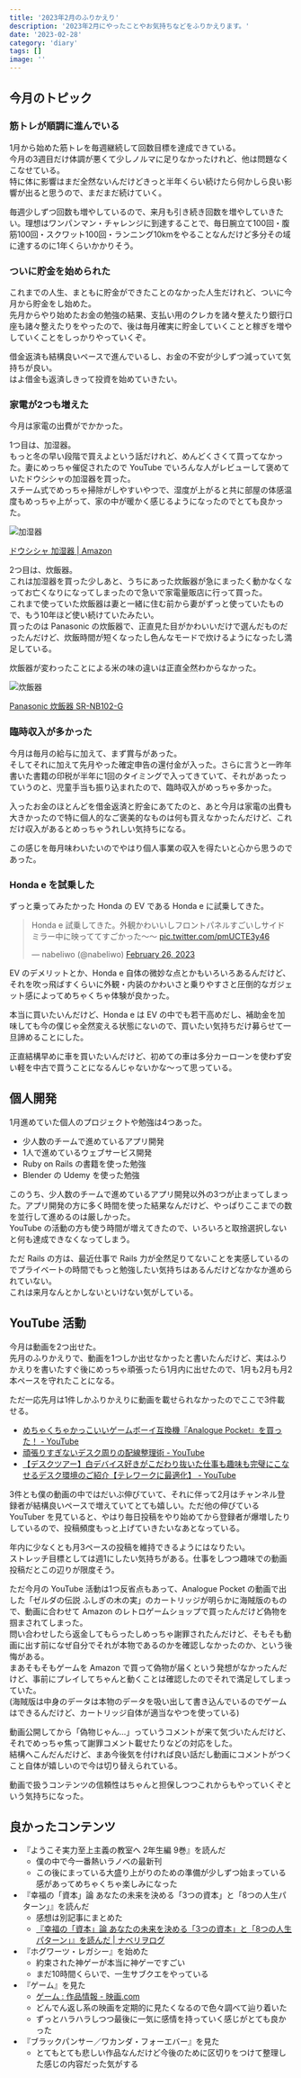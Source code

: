 ```yaml
---
title: '2023年2月のふりかえり'
description: '2023年2月にやったことやお気持ちなどをふりかえります。'
date: '2023-02-28'
category: 'diary'
tags: []
image: ''
---
```


## 今月のトピック

### 筋トレが順調に進んでいる

1月から始めた筋トレを毎週継続して回数目標を達成できている。  
今月の3週目だけ体調が悪くて少しノルマに足りなかったけれど、他は問題なくこなせている。  
特に体に影響はまだ全然ないんだけどきっと半年くらい続けたら何かしら良い影響が出ると思うので、まだまだ続けていく。

毎週少しずつ回数も増やしているので、来月も引き続き回数を増やしていきたい。理想はワンパンマン・チャレンジに到達することで、毎日腕立て100回・腹筋100回・スクワット100回・ランニング10kmをやることなんだけど多分その域に達するのに1年くらいかかりそう。

### ついに貯金を始められた

これまでの人生、まともに貯金ができたことのなかった人生だけれど、ついに今月から貯金をし始めた。  
先月からやり始めたお金の勉強の結果、支払い用のクレカを諸々整えたり銀行口座も諸々整えたりをやったので、後は毎月確実に貯金していくことと稼ぎを増やしていくことをしっかりやっていくぞ。

借金返済も結構良いペースで進んでいるし、お金の不安が少しずつ減っていて気持ちが良い。  
はよ借金も返済しきって投資を始めていきたい。

### 家電が2つも増えた

今月は家電の出費がでかかった。

1つ目は、加湿器。  
もっと冬の早い段階で買えよという話だけれど、めんどくさくて買ってなかった。妻にめっちゃ催促されたので YouTube でいろんな人がレビューして褒めていたドウシシャの加湿器を買った。  
スチーム式でめっちゃ掃除がしやすいやつで、湿度が上がると共に部屋の体感温度もめっちゃ上がって、家の中が暖かく感じるようになったのでとても良かった。

![加湿器](/images/blog/2023/02/look-back-202302/01.jpg)

[ドウシシャ 加湿器 | Amazon](https://amzn.to/3Z4D9FL)

2つ目は、炊飯器。  
これは加湿器を買った少しあと、うちにあった炊飯器が急にまったく動かなくなってお亡くなりになってしまったので急いで家電量販店に行って買った。  
これまで使っていた炊飯器は妻と一緒に住む前から妻がずっと使っていたもので、もう10年ほど使い続けていたみたい。  
買ったのは Panasonic の炊飯器で、正直見た目がかわいいだけで選んだものだったんだけど、炊飯時間が短くなったし色んなモードで炊けるようになったし満足している。

炊飯器が変わったことによる米の味の違いは正直全然わからなかった。

![炊飯器](/images/blog/2023/02/look-back-202302/02.jpg)

[Panasonic 炊飯器 SR-NB102-G](https://amzn.to/3ZsvRLO)

### 臨時収入が多かった

今月は毎月の給与に加えて、まず賞与があった。  
そしてそれに加えて先月やった確定申告の還付金が入った。さらに言うと一昨年書いた書籍の印税が半年に1回のタイミングで入ってきていて、それがあったっていうのと、児童手当も振り込まれたので、臨時収入がめっちゃ多かった。

入ったお金のほとんどを借金返済と貯金にあてたのと、あと今月は家電の出費も大きかったので特に個人的なご褒美的なものは何も買えなかったんだけど、これだけ収入があるとめっちゃうれしい気持ちになる。

この感じを毎月味わいたいのでやはり個人事業の収入を得たいと心から思うのであった。

### Honda e を試乗した

ずっと乗ってみたかった Honda の EV である Honda e に試乗してきた。

<blockquote class="twitter-tweet"><p lang="ja" dir="ltr">Honda e 試乗してきた。外観かわいいしフロントパネルすごいしサイドミラー中に映っててすごかった〜〜 <a href="https://t.co/pmUCTE3y46">pic.twitter.com/pmUCTE3y46</a></p>&mdash; nabeliwo (@nabeliwo) <a href="https://twitter.com/nabeliwo/status/1629658428112265216?ref_src=twsrc%5Etfw">February 26, 2023</a></blockquote> <script async src="https://platform.twitter.com/widgets.js" charset="utf-8"></script>

EV のデメリットとか、Honda e 自体の微妙な点とかもいろいろあるんだけど、それを吹っ飛ばすくらいに外観・内装のかわいさと乗りやすさと圧倒的なガジェット感によってめちゃくちゃ体験が良かった。

本当に買いたいんだけど、Honda e は EV の中でも若干高めだし、補助金を加味しても今の僕じゃ全然変える状態にないので、買いたい気持ちだけ募らせて一旦諦めることにした。

正直結構早めに車を買いたいんだけど、初めての車は多分カーローンを使わず安い軽を中古で買うことになるんじゃないかな～って思っている。

## 個人開発

1月進めていた個人のプロジェクトや勉強は4つあった。

- 少人数のチームで進めているアプリ開発
- 1人で進めているウェブサービス開発
- Ruby on Rails の書籍を使った勉強
- Blender の Udemy を使った勉強

このうち、少人数のチームで進めているアプリ開発以外の3つが止まってしまった。アプリ開発の方に多く時間を使った結果なんだけど、やっぱりここまでの数を並行して進めるのは厳しかった。  
YouTube の活動の方も使う時間が増えてきたので、いろいろと取捨選択しないと何も達成できなくなってしまう。

ただ Rails の方は、最近仕事で Rails 力が全然足りてないことを実感しているのでプライベートの時間でもっと勉強したい気持ちはあるんだけどなかなか進められていない。  
これは来月なんとかしないといけない気がしている。

## YouTube 活動

今月は動画を2つ出せた。  
先月のふりかえりで、動画を1つしか出せなかったと書いたんだけど、実はふりかえりを書いたすぐ後にめっちゃ頑張ったら1月内に出せたので、1月も2月も月2本ペースを守れたことになる。

ただ一応先月は1件しかふりかえりに動画を載せられなかったのでここで3件載せる。

- [めちゃくちゃかっこいいゲームボーイ互換機『Analogue Pocket』を買った！ - YouTube](https://www.youtube.com/watch?v=B40wRqPPHVA)
- [頑張りすぎないデスク周りの配線整理術 - YouTube](https://www.youtube.com/watch?v=iFWX4WkgmKk&t=2s)
- [【デスクツアー】白デバイス好きがこだわり抜いた仕事も趣味も完璧にこなせるデスク環境のご紹介【テレワークに最適化】 - YouTube](https://www.youtube.com/watch?v=AxGJ_2XvEWk&t=23s)

3件とも僕の動画の中ではだいぶ伸びていて、それに伴って2月はチャンネル登録者が結構良いペースで増えていてとても嬉しい。ただ他の伸びている YouTuber を見ていると、やはり毎日投稿をやり始めてから登録者が爆増したりしているので、投稿頻度もっと上げていきたいなあとなっている。

年内に少なくとも月3ペースの投稿を維持できるようにはなりたい。  
ストレッチ目標としては週1にしたい気持ちがある。仕事をしつつ趣味での動画投稿だとこの辺りが限度そう。

ただ今月の YouTube 活動は1つ反省点もあって、Analogue Pocket の動画で出した「ゼルダの伝説 ふしぎの木の実」のカートリッジが明らかに海賊版のもので、動画に合わせて Amazon のレトロゲームショップで買ったんだけど偽物を掴まされてしまった。  
問い合わせしたら返金してもらったしめっちゃ謝罪されたんだけど、そもそも動画に出す前になぜ自分でそれが本物であるのかを確認しなかったのか、という後悔がある。  
まあそもそもゲームを Amazon で買って偽物が届くという発想がなかったんだけど、事前にプレイしてちゃんと動くことは確認したのでそれで満足してしまっていた。  
(海賊版は中身のデータは本物のデータを吸い出して書き込んでいるのでゲームはできるんだけど、カートリッジ自体が適当なやつを使っている)

動画公開してから「偽物じゃん…」っていうコメントが来て気づいたんだけど、それでめっちゃ焦って謝罪コメント載せたりなどの対応をした。  
結構へこんだんだけど、まあ今後気を付ければ良い話だし動画にコメントがつくこと自体が嬉しいので今は切り替えられている。

動画で扱うコンテンツの信頼性はちゃんと担保しつつこれからもやっていくぞという気持ちになった。

## 良かったコンテンツ

- 『ようこそ実力至上主義の教室へ 2年生編 9巻』を読んだ
  - 僕の中で今一番熱いラノベの最新刊
  - この後にまっている大盛り上がりのための準備が少しずつ始まっている感があってめちゃくちゃ楽しみになった
- 『幸福の「資本」論 あなたの未来を決める「3つの資本」と「8つの人生パターン」』を読んだ
  - 感想は別記事にまとめた
  - [『幸福の「資本」論 あなたの未来を決める「3つの資本」と「8つの人生パターン」』を読んだ | ナベリヲログ](https://blog.nabeliwo.com/2023/01/read-kouku-no-shihonron/)
- 『ホグワーツ・レガシー』を始めた
  - 約束された神ゲーが本当に神ゲーですごい
  - まだ10時間くらいで、一生サブクエをやっている
- 『ゲーム』を見た
  - [ゲーム : 作品情報 - 映画.com](https://eiga.com/movie/11244/)
  - どんでん返し系の映画を定期的に見たくなるので色々調べて辿り着いた
  - ずっとハラハラしつつ最後に一気に感情を持っていく感じがとても良かった
- 『ブラックパンサー／ワカンダ・フォーエバー』を見た
  - とてもとても悲しい作品なんだけど今後のために区切りをつけて整理した感じの内容だった気がする
